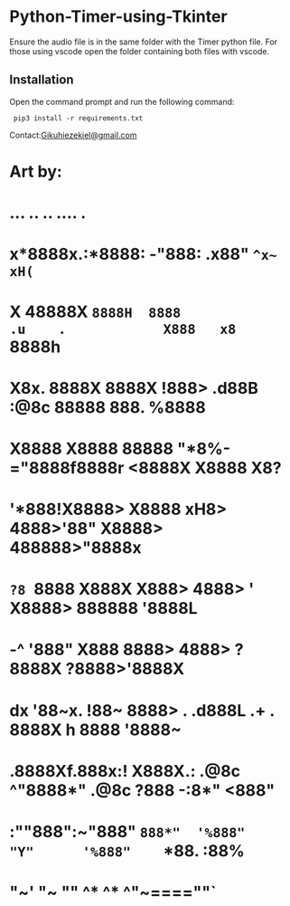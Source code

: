 # Python-Timer-using-Tkinter

Ensure the audio file is in the same folder with the Timer python file.
For those using vscode open the folder containing both files with vscode.

## **Installation**
Open the command prompt and run the following command:
 ``` 
  pip3 install -r requirements.txt 
  ```
Contact:Gikuhiezekiel@gmail.com


# Art by:

#     ...     ..      ..                                      ....        .   
#   x*8888x.:*8888: -"888:                                 .x88" `^x~  xH(`   
#  X   48888X `8888H  8888             .u    .            X888   x8 ` 8888h   
# X8x.  8888X  8888X  !888>          .d88B :@8c          88888  888.  %8888   
# X8888 X8888  88888   "*8%-        ="8888f8888r        <8888X X8888   X8?    
# '*888!X8888> X8888  xH8>            4888>'88"         X8888> 488888>"8888x  
#   `?8 `8888  X888X X888>            4888> '           X8888>  888888 '8888L 
#   -^  '888"  X888  8888>            4888>             ?8888X   ?8888>'8888X 
#    dx '88~x. !88~  8888>      .    .d888L .+      .    8888X h  8888 '8888~ 
#  .8888Xf.888x:!    X888X.:  .@8c   ^"8888*"     .@8c    ?888  -:8*"  <888"  
# :""888":~"888"     `888*"  '%888"     "Y"      '%888"    `*88.      :88%    
#     "~'    "~        ""      ^*                  ^*         ^"~====""`      
                                                                            
                                                                            
                                                                            
